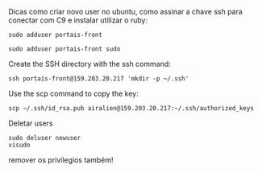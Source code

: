 Dicas como criar novo user no ubuntu, como assinar a chave ssh para conectar com C9 e instalar utilizar o ruby:

    sudo adduser portais-front

    sudo adduser portais-front sudo
    
Create the SSH directory with the ssh command:

    ssh portais-front@159.203.20.217 'mkdir -p ~/.ssh'

Use the scp command to copy the key:

    scp ~/.ssh/id_rsa.pub airalien@159.203.20.217:~/.ssh/authorized_keys

Deletar users

    sudo deluser newuser
    visudo

remover os privilegios também!

    
    
